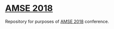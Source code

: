 # [AMSE 2018](http://www.amse-conference.eu/)

Repository for purposes of [AMSE 2018](http://www.amse-conference.eu/) conference.
